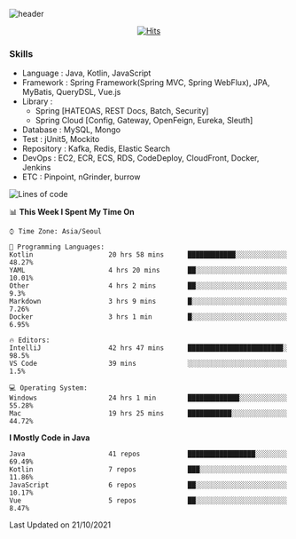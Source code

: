 <!-- Github Profile Readme로 프로필 꾸미기 : https://zzsza.github.io/development/2020/07/10/make-github-profile-readme/ -->

<!-- github theme -->
  <!-- 
    ![header](https://capsule-render.vercel.app/api?type=slice&color=e0f0e3&height=150&section=header&text=beasy&fontSize=45)
  -->
  ![header](https://capsule-render.vercel.app/api?type=soft&color=e0f0e3&height=150&section=header&text=Choi-YongSeok&fontSize=55&animation=twinkling)


<!-- hits count : https://hits.seeyoufarm.com/ -->
<div align=center>
    
  [![Hits](https://hits.seeyoufarm.com/api/count/incr/badge.svg?url=https%3A%2F%2Fgithub.com%2Fchoi-ys&count_bg=%2379C83D&title_bg=%23555555&icon=&icon_color=%23E7E7E7&title=hits&edge_flat=false)](https://hits.seeyoufarm.com)

</div>


<!-- Committed Top Lang -->
<div align=center>
</div>


### Skills
 - Language : Java, Kotlin, JavaScript
 - Framework : Spring Framework(Spring MVC, Spring WebFlux), JPA, MyBatis, QueryDSL, Vue.js
 - Library : 
   - Spring [HATEOAS, REST Docs, Batch, Security]
   - Spring Cloud [Config, Gateway, OpenFeign, Eureka, Sleuth]
 - Database : MySQL, Mongo
 - Test : jUnit5, Mockito
 - Repository : Kafka, Redis, Elastic Search
 - DevOps : EC2, ECR, ECS, RDS, CodeDeploy, CloudFront, Docker, Jenkins
 - ETC : Pinpoint, nGrinder, burrow

<!--START_SECTION:waka-->
![Lines of code](https://img.shields.io/badge/From%20Hello%20World%20I%27ve%20Written-230455%20lines%20of%20code-blue)

📊 **This Week I Spent My Time On** 

```text
⌚︎ Time Zone: Asia/Seoul

💬 Programming Languages: 
Kotlin                   20 hrs 58 mins      ████████████░░░░░░░░░░░░░   48.27% 
YAML                     4 hrs 20 mins       ██░░░░░░░░░░░░░░░░░░░░░░░   10.01% 
Other                    4 hrs 2 mins        ██░░░░░░░░░░░░░░░░░░░░░░░   9.3% 
Markdown                 3 hrs 9 mins        █░░░░░░░░░░░░░░░░░░░░░░░░   7.26% 
Docker                   3 hrs 1 min         █░░░░░░░░░░░░░░░░░░░░░░░░   6.95%

🔥 Editors: 
IntelliJ                 42 hrs 47 mins      ████████████████████████░   98.5% 
VS Code                  39 mins             ░░░░░░░░░░░░░░░░░░░░░░░░░   1.5%

💻 Operating System: 
Windows                  24 hrs 1 min        █████████████░░░░░░░░░░░░   55.28% 
Mac                      19 hrs 25 mins      ███████████░░░░░░░░░░░░░░   44.72%

```

**I Mostly Code in Java** 

```text
Java                     41 repos            █████████████████░░░░░░░░   69.49% 
Kotlin                   7 repos             ███░░░░░░░░░░░░░░░░░░░░░░   11.86% 
JavaScript               6 repos             ██░░░░░░░░░░░░░░░░░░░░░░░   10.17% 
Vue                      5 repos             ██░░░░░░░░░░░░░░░░░░░░░░░   8.47%

```



 Last Updated on 21/10/2021
<!--END_SECTION:waka-->

<!-- 
![footer](https://capsule-render.vercel.app/api?section=footer&type=slice&color=e0f0e3)
-->

